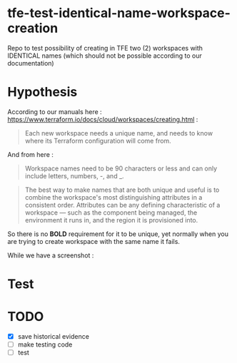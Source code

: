 # tfe-test-identical-name-workspace-creation
Repo to test possibility of creating in TFE two (2) workspaces with IDENTICAL names (which should not be possible according to our documentation)

# Hypothesis

According to our manuals here : https://www.terraform.io/docs/cloud/workspaces/creating.html :

> Each new workspace needs a unique name, and needs to know where its Terraform configuration will come from.

And from here : 

> Workspace names need to be 90 characters or less and can only include letters, numbers, -, and _.

> The best way to make names that are both unique and useful is to combine the workspace's most distinguishing attributes in a consistent order. Attributes can be any defining characteristic of a workspace — such as the component being managed, the environment it runs in, and the region it is provisioned into.

So there is no **BOLD** requirement for it to be unique, yet normally when you are trying to create workspace with the same name it fails.

While we have a screenshot : 

# Test

# TODO

- [x] save historical evidence
- [ ] make testing code
- [ ] test
